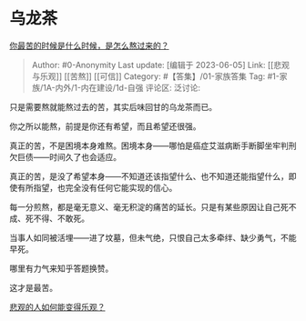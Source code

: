 # 乌龙茶
[你最苦的时候是什么时候，是怎么熬过来的？](https://www.zhihu.com/question/52515464/answer/578881811)

> Author: #0-Anonymity
> Last update: [编辑于 2023-06-05]
> Link: [[悲观与乐观]] [[苦熬]] [[可信]]
> Category: #【答集】/01-家族答集
> Tag: #1-家族/1A-内外/1-内在建设/1d-自强
> 评论区:
> 泛讨论:

只是需要熬就能熬过去的苦，其实后味回甘的乌龙茶而已。

你之所以能熬，前提是你还有希望，而且希望还很强。

真正的苦，不是困境本身难熬。困境本身——哪怕是癌症艾滋病断手断脚坐牢判刑欠巨债——时间久了也会适应。

真正的苦，是没了希望本身——不知道还该指望什么、也不知道还能指望什么，即使有所指望，也完全没有任何它能实现的信心。

每一分煎熬，都是毫无意义、毫无积淀的痛苦的延长。只是有某些原因让自己死不成、死不得、不敢死。

当事人如同被活埋——进了坟墓，但未气绝，只恨自己太多牵绊、缺少勇气，不能早死。

哪里有力气来知乎答题换赞。

这才是最苦。

[悲观的人如何能变得乐观？](https://www.zhihu.com/question/266034365/answer/557697304)
